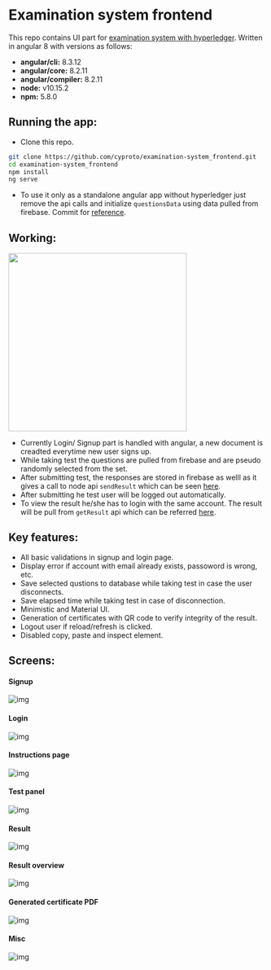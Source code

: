 # Examination system frontend
This repo contains UI part for [examination system with hyperledger](https://github.com/cyproto/examination-system_with_hyperledger-fabric.git "examination system with hyperledger").
Written in angular 8 with versions as follows:
- **angular/cli:** 8.3.12
- **angular/core:** 8.2.11
- **angular/compiler:** 8.2.11
- **node:** v10.15.2
- **npm:** 5.8.0

## Running the app:
- Clone this repo.
```bash
git clone https://github.com/cyproto/examination-system_frontend.git
cd examination-system_frontend
npm install
ng serve
```

- To use it only as a standalone angular app without hyperledger just remove the api calls and initialize `questionsData` using data pulled from firebase. Commit for [reference](https://github.com/cyproto/examination-system_frontend/commit/c6ca8b1edc0744e3d2a49cd086fd26d74578739a#diff-2d2ba86cb65d1f22eb69d8ff6b8f1f04L61 "reference").

## Working: 
<img src="https://i.imgur.com/7uM88gH.png)" width="350">

- Currently Login/ Signup part is handled with angular, a new document is creadted everytime new user signs up. 
- While taking test the questions are pulled from firebase and are pseudo randomly selected from the set.
- After submitting test, the responses are stored in firebase as welll as it gives a call to node api `sendResult`  which can be seen  [here](https://github.com/cyproto/examination-system_with_hyperledger-fabric/blob/master/exam_result/javascript/app.js#L61 "here").
- After submitting he test user will be logged out automatically.
- To view the result he/she has to login with the same account. The result will be pull from `getResult` api which can be referred [here](https://github.com/cyproto/examination-system_with_hyperledger-fabric/blob/master/exam_result/javascript/app.js#L19 "here").

## Key features:
- All basic validations in signup and login page.
- Display error if account with email already exists, passoword is wrong, etc.
- Save selected qustions to database while taking test in case the user disconnects.
- Save elapsed time while taking test in case of disconnection.
- Minimistic and Material UI.
- Generation of certificates with QR code to verify integrity of the result.
- Logout user if reload/refresh is clicked.
- Disabled copy, paste and inspect element.

## Screens:
#### Signup
![img](https://i.imgur.com/lDrVTam.png)
#### Login
![img](https://i.imgur.com/gkVThej.png)
#### Instructions page
![img](https://i.imgur.com/ehlEXba.png)
#### Test panel
![img](https://i.imgur.com/9IGoKQo.png)
#### Result
![img](https://i.imgur.com/I7Qzo0s.png)
#### Result overview
![img](https://i.imgur.com/qQ95Hgr.png)
#### Generated certificate PDF
![img](https://i.imgur.com/lRKeJjF.png)
#### Misc
![img](https://i.imgur.com/281P6cD.png)